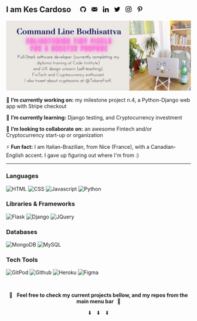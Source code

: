 ## I am Kes Cardoso &nbsp; &nbsp; <a href="https://github.com/kescardoso" alt="GitHub" target="_blank"><img src="https://github.com/kescardoso/kescardoso/blob/master/icons/github-16.png"></a> &nbsp; <a href="mailto:kescardoso@gmail.com" alt="Email" target="_blank"><img src="https://github.com/kescardoso/kescardoso/blob/master/icons/email-16.png"></a> &nbsp; <a href="https://www.linkedin.com/in/kescardoso/" alt="Linkedin" target="_blank"><img src="https://github.com/kescardoso/kescardoso/blob/master/icons/linkedin-16.png"></a> &nbsp; <a href="https://twitter.com/TokensForK" alt="Twitter" target="_blank"><img src="https://github.com/kescardoso/kescardoso/blob/master/icons/twitter-16.png"></a> &nbsp; <a href="https://instagram.com/kescardoso" alt="Instagram" target="_blank"><img src="https://github.com/kescardoso/kescardoso/blob/master/icons/instagram-16.png"></a> &nbsp; <a href="https://pinterest.com/kescardoso" alt="Pinterest" target="_blank"><img src="https://github.com/kescardoso/kescardoso/blob/master/icons/pinterest-16.png"></a>

![](https://github.com/kescardoso/kescardoso/blob/master/images/header.png)

🔭 **I’m currently working on:** my milestone project n.4, a Python-Django web app with Stripe checkout

🌱 **I’m currently learning:** Django testing, and Cryptocurrency investment

👯 **I’m looking to collaborate on:** an awesome Fintech and/or Cryptocurrency start-up or organization

⚡ **Fun fact:** I am Italian-Brazilian, from Nice (France), with a Canadian-English accent. I gave up figuring out where I'm from :)

<hr>

### Languages

![HTML](https://img.shields.io/static/v1?label=HTML&message=5&style=flat&color=E34F26&logo=html5)
![CSS](https://img.shields.io/static/v1?label=CSS&message=3&style=flat&color=1572B6&logo=css3)
![Javascript](https://img.shields.io/static/v1?label=JavaScript&message=ES8&style=flat&color=F7DF1E&logo=JavaScript)
![Python](https://img.shields.io/static/v1?label=Python&message=3&style=flat&color=3776AB&logo=PYTHON)

### Libraries & Frameworks

![Flask](https://img.shields.io/static/v1?label=Flask&message=1.1.2&style=flat&color=000000&logo=flask)
![Django](https://img.shields.io/static/v1?label=Django&message=3.0.8&style=flat&color=092E20&logo=django)
![JQuery](https://img.shields.io/static/v1?label=JQuery&message=3.5.1&style=flat&color=0769AD&logo=jquery)

### Databases

![MongoDB](https://img.shields.io/static/v1?label=MongoDB&message=4,2,8&style=flat&color=47A248&logo=mongodb)
![MySQL](https://img.shields.io/static/v1?label=MySQL&message=8&style=flat&color=4479A1&logo=mysql)

### Tech Tools

![GitPod](https://img.shields.io/static/v1?label=GitPod&message=🌟&style=flat&color=1AA6E4&logo=gitpod)
![Github](https://img.shields.io/static/v1?label=GitHub&message=🪐&style=flat&color=181717&logo=github)
![Heroku](https://img.shields.io/static/v1?label=Heroku&message=👽&style=flat&color=430098&logo=heroku)
![Figma](https://img.shields.io/static/v1?label=Figma&message=🌴&style=flat&color=F24E1E&logo=figma)

<br>

<p align="center">
    🔔 &nbsp; <strong>Feel free to check my current projects bellow, and my repos from the main menu bar &nbsp; 👀</strong>
    <p align="center">
        ⬇︎ &nbsp; ⬇︎ &nbsp; ⬇︎ 
    </p>

</p>